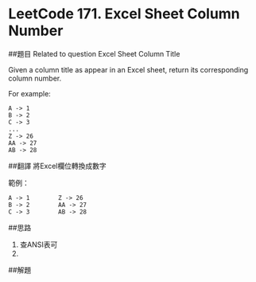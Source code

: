 # LeetCode 171. Excel Sheet Column Number  

##題目
Related to question Excel Sheet Column Title

Given a column title as appear in an Excel sheet, return its corresponding column number.

For example:

    A -> 1
    B -> 2
    C -> 3
    ...
    Z -> 26
    AA -> 27
    AB -> 28 
##翻譯
將Excel欄位轉換成數字

範例：

    A -> 1        Z -> 26
    B -> 2        AA -> 27
    C -> 3        AB -> 28 
    
##思路
1. 查ANSI表可
2. 
##解題

